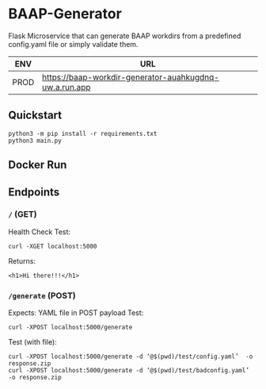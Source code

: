 # BAAP-Generator

Flask Microservice that can generate BAAP workdirs from a predefined config.yaml file or simply validate them.

ENV | URL
--- | ---
PROD | https://baap-workdir-generator-auahkugdnq-uw.a.run.app

## Quickstart

    python3 -m pip install -r requirements.txt
    python3 main.py

## Docker Run


## Endpoints

### `/` (GET)
Health Check
Test:

    curl -XGET localhost:5000

Returns:

    <h1>Hi there!!!</h1>

### `/generate` (POST)
Expects: YAML file in POST payload
Test:

    curl -XPOST localhost:5000/generate

Test (with file):
    
    curl -XPOST localhost:5000/generate -d ‘@$(pwd)/test/config.yaml’  -o response.zip
    curl -XPOST localhost:5000/generate -d ‘@$(pwd)/test/badconfig.yaml’  -o response.zip
